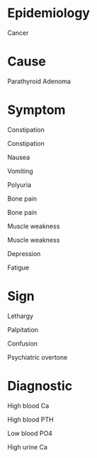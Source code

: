# Epidemiology

Cancer

# Cause

Parathyroid Adenoma

# Symptom

Constipation

Constipation

Nausea

Vomiting

Polyuria

Bone pain

Bone pain

Muscle weakness

Muscle weakness

Depression

Fatigue

# Sign

Lethargy

Palpitation

Confusion

Psychiatric overtone

# Diagnostic

High blood Ca

High blood PTH

Low blood PO4

High urine Ca
